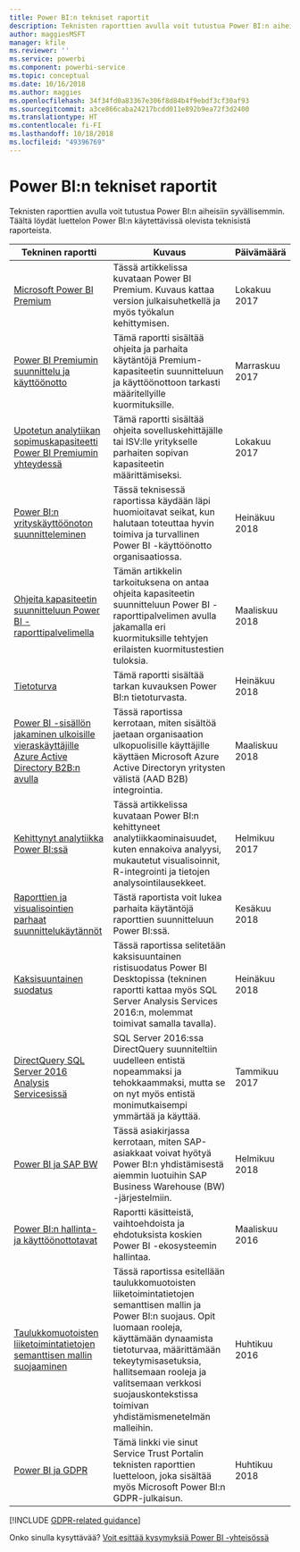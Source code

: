 ```yaml
---
title: Power BI:n tekniset raportit
description: Teknisten raporttien avulla voit tutustua Power BI:n aiheisiin syvällisemmin.
author: maggiesMSFT
manager: kfile
ms.reviewer: ''
ms.service: powerbi
ms.component: powerbi-service
ms.topic: conceptual
ms.date: 10/16/2018
ms.author: maggies
ms.openlocfilehash: 34f34fd0a83367e306f8d84b4f9ebdf3cf30af93
ms.sourcegitcommit: a3ce866caba24217bcdd011e892b9ea72f3d2400
ms.translationtype: HT
ms.contentlocale: fi-FI
ms.lasthandoff: 10/18/2018
ms.locfileid: "49396769"
---
```

# <a name="whitepapers-for-power-bi"></a>Power BI:n tekniset raportit

Teknisten raporttien avulla voit tutustua Power BI:n aiheisiin syvällisemmin. Täältä löydät luettelon Power BI:n käytettävissä olevista teknisistä raporteista.

| Tekninen raportti | Kuvaus | Päivämäärä |
| --- | --- | --- |
| [Microsoft Power BI Premium](https://aka.ms/pbipremiumwhitepaper) |Tässä artikkelissa kuvataan Power BI Premium. Kuvaus kattaa version julkaisuhetkellä ja myös työkalun kehittymisen. | Lokakuu 2017 |
| [Power BI Premiumin suunnittelu ja käyttöönotto](https://aka.ms/Premium-Capacity-Planning-Deployment)| Tämä raportti sisältää ohjeita ja parhaita käytäntöjä Premium-kapasiteetin suunnitteluun ja käyttöönottoon tarkasti määritellyille kuormituksille.| Marraskuu 2017 |
| [Upotetun analytiikan sopimuskapasiteetti Power BI Premiumin yhteydessä](https://aka.ms/pbiewhitepaper) |Tämä raportti sisältää ohjeita sovelluskehittäjälle tai ISV:lle yritykselle parhaiten sopivan kapasiteetin määrittämiseksi. | Lokakuu 2017 |
| [Power BI:n yrityskäyttöönoton suunnitteleminen](https://aka.ms/pbienterprisedeploy) |Tässä teknisessä raportissa käydään läpi huomioitavat seikat, kun halutaan toteuttaa hyvin toimiva ja turvallinen Power BI -käyttöönotto organisaatiossa. | Heinäkuu 2018 |
| [Ohjeita kapasiteetin suunnitteluun Power BI -raporttipalvelimella](report-server/capacity-planning.md) |Tämän artikkelin tarkoituksena on antaa ohjeita kapasiteetin suunnitteluun Power BI -raporttipalvelimen avulla jakamalla eri kuormituksille tehtyjen erilaisten kuormitustestien tuloksia. | Maaliskuu 2018 |
| [Tietoturva](service-admin-power-bi-security.md) |Tämä raportti sisältää tarkan kuvauksen Power BI:n tietoturvasta. | Heinäkuu 2018 |
| [Power BI -sisällön jakaminen ulkoisille vieraskäyttäjille Azure Active Directory B2B:n avulla](https://aka.ms/powerbi-b2b-whitepaper)|Tässä raportissa kerrotaan, miten sisältöä jaetaan organisaation ulkopuolisille käyttäjille käyttäen Microsoft Azure Active Directoryn yritysten välistä (AAD B2B) integrointia.| Maaliskuu 2018 |
| [Kehittynyt analytiikka Power BI:ssä](https://info.microsoft.com/advanced-analytics-with-power-bi.html?Is=Website) |Tässä artikkelissa kuvataan Power BI:n kehittyneet analytiikkaominaisuudet, kuten ennakoiva analyysi, mukautetut visualisoinnit, R-integrointi ja tietojen analysointilausekkeet. | Helmikuu 2017 |
| [Raporttien ja visualisointien parhaat suunnittelukäytännöt](visuals/power-bi-visualization-best-practices.md) |Tästä raportista voit lukea parhaita käytäntöjä raporttien suunnitteluun Power BI:ssä. | Kesäkuu 2018 |
| [Kaksisuuntainen suodatus](desktop-bidirectional-filtering.md) |Tässä raportissa selitetään kaksisuuntainen ristisuodatus Power BI Desktopissa (tekninen raportti kattaa myös SQL Server Analysis Services 2016:n, molemmat toimivat samalla tavalla). | Heinäkuu 2018 |
| [DirectQuery SQL Server 2016 Analysis Servicesissä](https://blogs.msdn.microsoft.com/analysisservices/2017/04/06/directquery-in-sql-server-2016-analysis-services-whitepaper/) |SQL Server 2016:ssa DirectQuery suunniteltiin uudelleen entistä nopeammaksi ja tehokkaammaksi, mutta se on nyt myös entistä monimutkaisempi ymmärtää ja käyttää. | Tammikuu 2017 |
| [Power BI ja SAP BW](https://aka.ms/powerbiandsapbw)| Tässä asiakirjassa kerrotaan, miten SAP-asiakkaat voivat hyötyä Power BI:n yhdistämisestä aiemmin luotuihin SAP Business Warehouse (BW) -järjestelmiin.| Helmikuu 2018 |
| [Power BI:n hallinta- ja käyttöönottotavat](http://go.microsoft.com/fwlink/?LinkId=785915&clcid=0x409) | Raportti käsitteistä, vaihtoehdoista ja ehdotuksista koskien Power BI -ekosysteemin hallintaa. | Maaliskuu 2016 |
| [Taulukkomuotoisten liiketoimintatietojen semanttisen mallin suojaaminen](http://download.microsoft.com/download/D/2/0/D20E1C5F-72EA-4505-9F26-FEF9550EFD44/Securing%20the%20Tabular%20BI%20Semantic%20Model.docx) |Tässä raportissa esitellään taulukkomuotoisten liiketoimintatietojen semanttisen mallin ja Power BI:n suojaus. Opit luomaan rooleja, käyttämään dynaamista tietoturvaa, määrittämään tekeytymisasetuksia, hallitsemaan rooleja ja valitsemaan verkkosi suojauskontekstissa toimivan yhdistämismenetelmän malleihin. | Huhtikuu 2016 |
| [Power BI ja GDPR](https://aka.ms/power-bi-gdpr-whitepaper)| Tämä linkki vie sinut Service Trust Portalin teknisten raporttien luetteloon, joka sisältää myös Microsoft Power BI:n GDPR-julkaisun. | Huhtikuu 2018 |

[!INCLUDE [GDPR-related guidance](includes/gdpr-hybrid-note.md)]

Onko sinulla kysyttävää? [Voit esittää kysymyksiä Power BI -yhteisössä](http://community.powerbi.com/)
